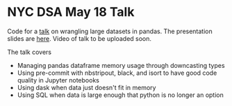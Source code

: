 # NYC DSA May 18 Talk
Code for a [talk](https://www.eventbrite.com/e/working-with-large-datasets-as-a-data-scientist-with-python-tickets-330053287267?hss_channel=lcp-3725991) on wrangling large datasets in pandas. The presentation slides are [here](https://docs.google.com/presentation/d/1Ww-0jtr2sqK5B0YDm36T1_yVq6jRC2mOsH6GACmtGxQ/edit#slide=id.g11e4a4de334_0_127). Video of talk to be uploaded soon.

The talk covers
* Managing pandas dataframe memory usage through downcasting types
* Using pre-commit with nbstripout, black, and isort to have good code quality in Jupyter notebooks
* Using dask when data just doesn't fit in memory
* Using SQL when data is large enough that python is no longer an option
